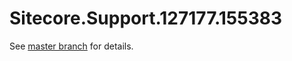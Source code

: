 # Sitecore.Support.127177.155383

See [master branch](https://github.com/sitecoresupport/Sitecore.Support.127177.155383) for details.
